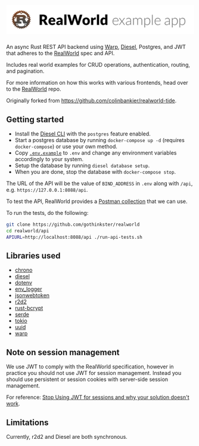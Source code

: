 # ![RealWorld Example App](logo.png)

An async Rust REST API backend using [Warp](https://github.com/seanmonstar/warp), [Diesel](https://github.com/diesel-rs/diesel), Postgres, and JWT that adheres to the [RealWorld](https://github.com/gothinkster/realworld) spec and API.

Includes real world examples for CRUD operations, authentication, routing, and pagination.

For more information on how this works with various frontends, head over to the [RealWorld](https://github.com/gothinkster/realworld) repo.

Originally forked from https://github.com/colinbankier/realworld-tide.

## Getting started

- Install the [Diesel CLI](https://github.com/diesel-rs/diesel/tree/master/diesel_cli) with the `postgres` feature enabled.
- Start a postgres database by running `docker-compose up -d` (requires `docker-compose`) or use your own method.
- Copy [`.env.example`](./.env.example) to `.env` and change any environment variables accordingly to your system.
- Setup the database by running `diesel database setup`.
- When you are done, stop the database with `docker-compose stop`.

The URL of the API will be the value of `BIND_ADDRESS` in `.env` along with `/api`, e.g. `https://127.0.0.1:8088/api`.

To test the API, RealWorld provides a [Postman collection](https://github.com/gothinkster/realworld/blob/master/api/Conduit.postman_collection.json) that we can use.

To run the tests, do the following:

```bash
git clone https://github.com/gothinkster/realworld
cd realworld/api
APIURL=http://localhost:8088/api ./run-api-tests.sh
```

## Libraries used

- [chrono](https://github.com/chronotope/chrono)
- [diesel](https://github.com/diesel-rs/diesel)
- [dotenv](https://github.com/dotenv-rs/dotenv)
- [env_logger](https://github.com/sebasmagri/env_logger/)
- [jsonwebtoken](https://github.com/Keats/jsonwebtoken)
- [r2d2](https://github.com/sfackler/r2d2)
- [rust-bcrypt](https://github.com/Keats/rust-bcrypt)
- [serde](https://github.com/serde-rs/serde)
- [tokio](https://github.com/tokio-rs/tokio)
- [uuid](https://github.com/uuid-rs/uuid)
- [warp](https://github.com/seanmonstar/warp)

## Note on session management

We use JWT to comply with the RealWorld specification, however in practice you should not use JWT for session management. Instead you should use persistent or session cookies with server-side session management.

For reference: [Stop Using JWT for sessions and why your solution doesn't work](http://cryto.net/~joepie91/blog/2016/06/19/stop-using-jwt-for-sessions-part-2-why-your-solution-doesnt-work/).

## Limitations

Currently, r2d2 and Diesel are both synchronous.
